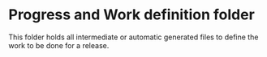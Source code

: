 # Progress and Work definition folder
This folder holds all intermediate or automatic generated files to define the work to be done for a release.

